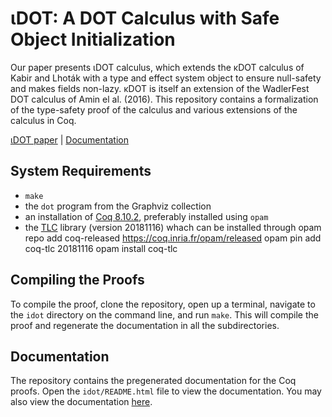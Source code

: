 # &#x03B9;DOT: A DOT Calculus with Safe Object Initialization

Our paper presents &#x03B9;DOT calculus, which extends the &#x03BA;DOT calculus
of Kabir and Lhot&aacute;k with a type and effect system object to ensure
null-safety and makes fields non-lazy.
&#x03BA;DOT is itself an extension of the WadlerFest DOT calculus of Amin el al.
(2016).
This repository contains a formalization of the type-safety proof of the
calculus and various extensions of the calculus in Coq.

[&#x03B9;DOT paper](https://doi.org/10.1145/3428276) | [Documentation](https://themaplelab.github.io/dot-public/idot/README.html)

## System Requirements
- `make`
- the `dot` program from the Graphviz collection
- an installation of [Coq 8.10.2](https://coq.inria.fr/opam-using.html), preferably installed using `opam`
- the [TLC](https://gitlab.inria.fr/charguer/tlc) library (version 20181116) whach can be installed through
    opam repo add coq-released https://coq.inria.fr/opam/released
    opam pin add coq-tlc 20181116
    opam install coq-tlc

## Compiling the Proofs
To compile the proof, clone the repository, open up a terminal, navigate to the
`idot` directory on the command line, and run `make`.
This will compile the proof and regenerate the documentation in all the subdirectories.

## Documentation

The repository contains the pregenerated documentation for the Coq proofs.
Open the `idot/README.html` file to view the documentation.
You may also view the documentation [here](https://themaplelab.github.io/dot-public/idot/README.html).
